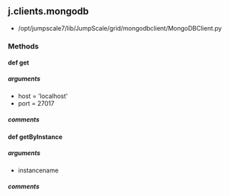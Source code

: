 ## j.clients.mongodb

- /opt/jumpscale7/lib/JumpScale/grid/mongodbclient/MongoDBClient.py

### Methods

#### def get 
##### arguments

- host = 'localhost'
- port = 27017

##### comments

#### def getByInstance 
##### arguments

- instancename

##### comments


